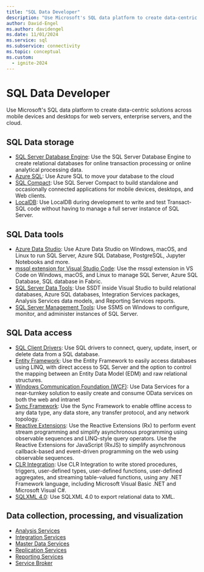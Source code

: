 ```yaml
---
title: "SQL Data Developer"
description: "Use Microsoft's SQL data platform to create data-centric solutions across mobile devices and desktops for web servers, enterprise servers, and the cloud."
author: David-Engel
ms.author: davidengel
ms.date: 11/01/2024
ms.service: sql
ms.subservice: connectivity
ms.topic: conceptual
ms.custom:
  - ignite-2024
---
```

# SQL Data Developer
Use Microsoft's SQL data platform to create data-centric solutions across mobile devices and desktops for web servers, enterprise servers, and the cloud.  

## SQL Data storage
* [SQL Server Database Engine](../database-engine/install-windows/install-sql-server-database-engine.md): Use the  SQL Server Database Engine to create relational databases for online transaction processing or online analytical processing data. 
* [Azure SQL](/azure/azure-sql/azure-sql-iaas-vs-paas-what-is-overview): Use Azure SQL to move your database to the cloud 
* [SQL Compact](https://www.microsoft.com/download/details.aspx?id=30709): Use SQL Server Compact to build standalone and occasionally connected applications for mobile devices, desktops, and Web clients.
* [LocalDB](../database-engine/configure-windows/sql-server-express-localdb.md): Use LocalDB during development to write and test Transact-SQL code without having to manage a full server instance of SQL Server.

## SQL Data tools
* [Azure Data Studio](/azure-data-studio/download-azure-data-studio): Use Azure Data Studio on Windows, macOS, and Linux to run SQL Server, Azure SQL Database, PostgreSQL, Jupyter Notebooks and more.
* [mssql extension for Visual Studio Code](/sql/tools/visual-studio-code/mssql-extensions?view=fabric&preserve-view=true): Use the mssql extension in VS Code on Windows, macOS, and Linux to manage SQL Server, Azure SQL Database, SQL database in Fabric.
* [SQL Server Data Tools](../ssdt/download-sql-server-data-tools-ssdt.md): Use SSDT inside Visual Studio to build relational databases, Azure SQL databases, Integration Services packages, Analysis Services data models, and Reporting Services reports.
* [SQL Server Management Tools](../ssms/download-sql-server-management-studio-ssms.md):  Use SSMS on Windows to configure, monitor, and administer instances of SQL Server.

## SQL Data access
* [SQL Client Drivers](sql-connection-libraries.md):  Use SQL drivers to connect, query, update, insert, or delete data from a SQL database.
* [Entity Framework](/ef/): Use the  Entity Framework to easily access databases using LINQ, with direct access to SQL Server and the option to control the mapping between an Entity Data Model (EDM) and raw relational structures. 
* [Windows Communication Foundation (WCF)](/dotnet/framework/wcf/): Use  Data Services for a near-turnkey solution to easily create and consume OData services on both the web and intranet
* [Sync Framework](/previous-versions/sql/synchronization/mt490616(v=msdn.10)): Use the  Sync Framework to enable offline access to any data type, any data store, any transfer protocol, and any network topology.
* [Reactive Extensions](https://github.com/dotnet/reactive): Use the  Reactive Extensions (Rx) to perform event stream programming and simplify asynchronous programming using observable sequences and LINQ-style query operators.  Use the  Reactive Extensions for JavaScript (RxJS) to simplify asynchronous callback-based and event-driven programming on the web using observable sequences.
* [CLR Integration](../relational-databases/clr-integration/common-language-runtime-clr-integration-programming-concepts.md):  Use CLR Integration to write stored procedures, triggers, user-defined types, user-defined functions, user-defined aggregates, and streaming table-valued functions, using any .NET Framework language, including Microsoft Visual Basic .NET and Microsoft Visual C#. 
* [SQLXML 4.0](../relational-databases/sqlxml/sqlxml-4-0-programming-concepts.md): Use SQLXML 4.0 to export relational data to XML.

## Data collection, processing, and visualization
* [Analysis Services](/analysis-services/analysis-services-developer-documentation)
* [Integration Services](../integration-services/integration-services-developer-documentation.md)  
* [Master Data Services](../master-data-services/develop/master-data-services-developer-documentation.md)
* [Replication Services](../relational-databases/replication/concepts/replication-developer-documentation.md)
* [Reporting Services](../reporting-services/reporting-services-developer-documentation.md)
* [Service Broker](../database-engine/configure-windows/sql-server-service-broker.md)
